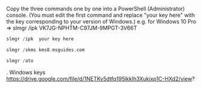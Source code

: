 


Copy the three commands one by one into a PowerShell (Administrator) console. (You must edit the first command and replace "your key here" with the key corresponding to your version of Windows.) 
e.g.  for Windows 10 Pro  =>  slmgr /ipk  VK7JG-NPHTM-C97JM-9MPGT-3V66T


```c++
slmgr /ipk  your key here
```
```c++
slmgr /skms kms8.msguides.com
```
```c++
slmgr /ato
```
.
Windows keys
https://drive.google.com/file/d/1NETKv5dtfq195lkklh3Xukjxp1C-HXd2/view?
